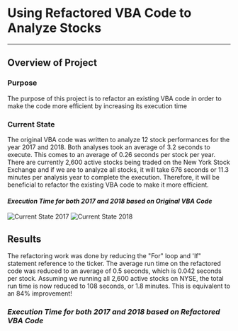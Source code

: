 # Using Refactored VBA Code to Analyze Stocks
---
## **Overview of Project**
### Purpose
The purpose of this project is to refactor an existing VBA code in order to make the code more efficient by increasing its execution time
### Current State
The original VBA code was written to analyze 12 stock performances for the year 2017 and 2018. Both analyses took an average of 3.2 seconds to execute. This comes to an average of 0.26 seconds per stock per year. There are currently 2,600 active stocks being traded on the New York Stock Exchange and if we are to analyze all stocks, it will take 676 seconds or 11.3 minutes per analysis year to complete the execution. Therefore, it will be beneficial to refactor the existing VBA code to make it more efficient.
#### *Execution Time for both 2017 and 2018 based on Original VBA Code*
![Current State 2017](https://user-images.githubusercontent.com/70525492/93514687-1dda3a00-f8ed-11ea-87ff-ab3e4661dde2.png)
![Current State 2018](https://user-images.githubusercontent.com/70525492/93514857-4cf0ab80-f8ed-11ea-8530-cfb9ed982f31.png)
## **Results**
The refactoring work was done by reducing the "For" loop and 'If" statement reference to the ticker. 
The average run time on the refactored code was reduced to an average of 0.5 seconds, which is 0.042 seconds per stock. Assuming we running all 2,600 active stocks on NYSE, the total run time is now reduced to 108 seconds, or 1.8 minutes. This is equivalent to an 84% improvement!
### *Execution Time for both 2017 and 2018 based on Refactored VBA Code*
